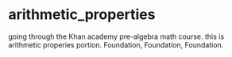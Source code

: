 # arithmetic_properties

going through the Khan academy pre-algebra math course. this is arithmetic properies portion. 
Foundation, Foundation, Foundation.

#### 

